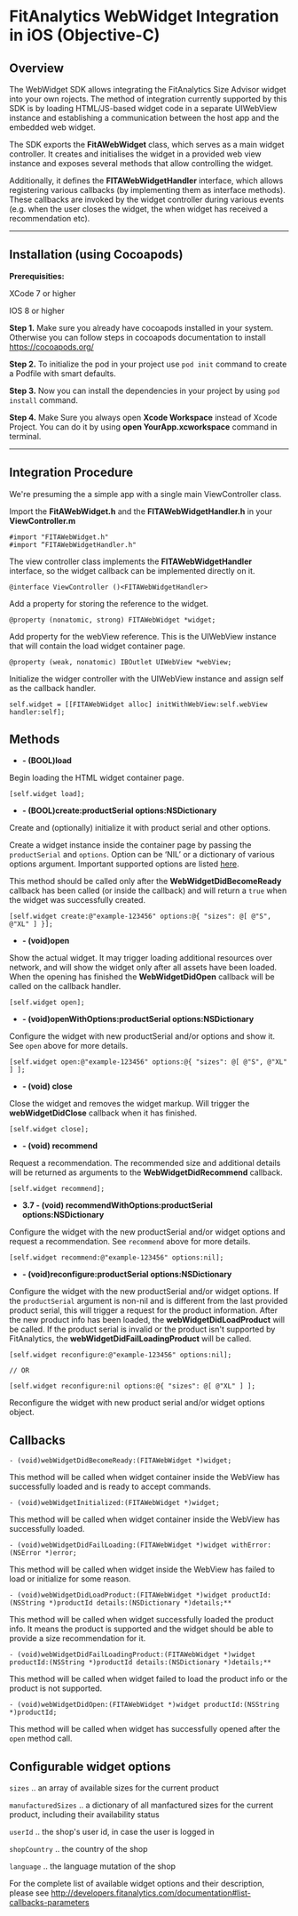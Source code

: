 # FitAnalytics WebWidget Integration in iOS (Objective-C)

## Overview

The WebWidget SDK allows integrating the FitAnalytics Size Advisor widget into your own rojects. The method of integration currently supported by this SDK is by loading HTML/JS-based widget code in a separate UIWebView instance and establishing a communication between the host app and the embedded web widget.

The SDK exports the **FitAWebWidget** class, which serves as a main widget controller. It creates and initialises the widget in a provided web view instance and exposes several methods that allow controlling the widget.

Additionally, it defines the **FITAWebWidgetHandler** interface, which allows registering various callbacks (by implementing them as interface methods). These callbacks are invoked by the widget controller during various events (e.g. when the user closes the widget, the when widget has received a recommendation etc).

---

## Installation (using Cocoapods)

**Prerequisities:** 

XCode 7 or higher

IOS 8 or higher

**Step 1.** Make sure you already have cocoapods installed in your system. Otherwise you can follow steps in cocoapods documentation to install
https://cocoapods.org/

**Step 2.** To initialize the pod in your project use `pod init` command to create a Podfile with smart defaults.

**Step 3.** Now you can install the dependencies in your project by using `pod install` command.

**Step 4.** Make Sure you always open **Xcode Workspace** instead of Xcode Project. You can do it by
using **open YourApp.xcworkspace** command in terminal.

---

## Integration Procedure

We're presuming the a simple app with a single main ViewController class.

Import the **FitAWebWidget.h** and the **FITAWebWidgetHandler.h** in your **ViewController.m**
 
```objc
#import "FITAWebWidget.h"
#import “FITAWebWidgetHandler.h"
```

The view controller class implements the **FITAWebWidgetHandler** interface, so the widget callback can be implemented directly on it.

```objc
@interface ViewController ()<FITAWebWidgetHandler>
```

Add a property for storing the reference to the widget.

```objc
@property (nonatomic, strong) FITAWebWidget *widget;
```

Add property for the webView reference. This is the UIWebView instance that will contain the load widget container page.

```objc
@property (weak, nonatomic) IBOutlet UIWebView *webView;
```

Initialize the widger controller with the UIWebView instance and assign self as the callback handler.

```objc
self.widget = [[FITAWebWidget alloc] initWithWebView:self.webView handler:self];
```

## Methods

 - **- (BOOL)load**

Begin loading the HTML widget container page.

```objc
[self.widget load];
```

 - **- (BOOL)create:productSerial options:NSDictionary**

Create  and (optionally) initialize it with product serial and other options.

Create a widget instance inside the container page by passing the `productSerial` and `options`. Option can be ‘NIL’ or a dictionary of various options argument. Important supported options are listed [here](#configurable-widget-options).

This method should be called only after the **WebWidgetDidBecomeReady** callback has been called (or inside the callback) and will return a `true` when the widget was successfully created.

```objc
[self.widget create:@"example-123456" options:@{ "sizes": @[ @"S", @"XL" ] }];
```

 - **- (void)open**

Show the actual widget. It may trigger loading additional resources over network, and will show the widget only after all assets have been loaded. When the opening has finished the **WebWidgetDidOpen** callback will be called on the callback handler.

```objc
[self.widget open];
```

 - **- (void)openWithOptions:productSerial options:NSDictionary**

Configure the widget with new productSerial and/or options and show it. See `open` above for more details.

```objc
[self.widget open:@"example-123456" options:@{ "sizes": @[ @"S", @"XL" ] ];
```

 - **- (void) close**

Close the widget and removes the widget markup. Will trigger the **webWidgetDidClose** callback when it has finished.

```objc
[self.widget close];
```

 - **- (void) recommend**

Request a recommendation. The recommended size and additional details will be returned as arguments to the **WebWidgetDidRecommend** callback.

```objc
[self.widget recommend];
```

 - **3.7 - (void) recommendWithOptions:productSerial options:NSDictionary**

Configure the widget with the new productSerial and/or widget options and request a recommendation. See `recommend` above for more details.

```objc
[self.widget recommend:@"example-123456" options:nil];
```

 - **- (void)reconfigure:productSerial options:NSDictionary**

Configure the widget with the new productSerial and/or widget options. If the `productSerial` argument is non-nil and is different from the last provided product serial, this will trigger a request for the product information. After the new product info has been loaded, the **webWidgetDidLoadProduct** will be called. If the product serial is invalid or the product isn't supported by FitAnalytics, the **webWidgetDidFailLoadingProduct** will be called.

```objc
[self.widget reconfigure:@"example-123456" options:nil];

// OR

[self.widget reconfigure:nil options:@{ "sizes": @[ @"XL" ] ];
```

Reconfigure the widget with new product serial and/or widget options object.

## Callbacks

```objc
- (void)webWidgetDidBecomeReady:(FITAWebWidget *)widget;
```

This method will be called when widget container inside the WebView has successfully loaded and is ready to accept commands.


```objc
- (void)webWidgetInitialized:(FITAWebWidget *)widget;
```

This method will be called when widget container inside the WebView has successfully loaded.


```objc
- (void)webWidgetDidFailLoading:(FITAWebWidget *)widget withError:(NSError *)error;
```

This method will be called when widget inside the WebView has failed to load or initialize for some reason.


```objc
- (void)webWidgetDidLoadProduct:(FITAWebWidget *)widget productId:(NSString *)productId details:(NSDictionary *)details;**
```

This method will be called when widget successfully loaded the product info. It means the product is supported and the widget should be able to provide a size recommendation for it.


```objc
- (void)webWidgetDidFailLoadingProduct:(FITAWebWidget *)widget productId:(NSString *)productId details:(NSDictionary *)details;**
```

This method will be called when widget failed to load the product info or the product is not supported.


```objc
- (void)webWidgetDidOpen:(FITAWebWidget *)widget productId:(NSString *)productId;
```

This method will be called when widget has successfully opened after the `open` method call.

## Configurable widget options

`sizes` ..  an array of available sizes for the current product

`manufacturedSizes` .. a dictionary of all manfactured sizes for the current product, including their availability status

`userId` .. the shop's user id, in case the user is logged in

`shopCountry` .. the country of the shop

`language` .. the language mutation of the shop

For the complete list of available widget options and their description, please see http://developers.fitanalytics.com/documentation#list-callbacks-parameters
